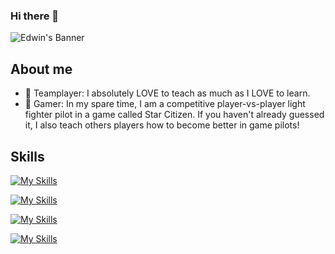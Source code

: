### Hi there 👋

![Edwin's Banner](https://github.com/smileycrew/smileycrew/assets/141660805/9c95fc43-2f9a-4790-92e9-d45596ca4121)

## About me
- 🏅 Teamplayer: I absolutely LOVE to teach as much as I LOVE to learn.
- 🚀 Gamer: In my spare time, I am a competitive player-vs-player light fighter pilot in a game called Star Citizen. If you haven't already guessed it, I also teach others players how to become better in game pilots!
## Skills
[![My Skills](https://skillicons.dev/icons?i=js,css,tailwind,html,react)](https://skillicons.dev)

[![My Skills](https://skillicons.dev/icons?i=cs,dotnet)](https://skillicons.dev)

[![My Skills](https://skillicons.dev/icons?i=postman,sqlite,postgres)](https://skillicons.dev)

[![My Skills](https://skillicons.dev/icons?i=vscode,github,figma)](https://skillicons.dev)



<!--
**smileycrew/smileycrew** is a ✨ _special_ ✨ repository because its `README.md` (this file) appears on your GitHub profile.

Here are some ideas to get you started:

- 🔭 I’m currently working on ...
- 🌱 I’m currently learning ...
- 👯 I’m looking to collaborate on ...
- 🤔 I’m looking for help with ...
- 💬 Ask me about ...
- 📫 How to reach me: ...
- 😄 Pronouns: ...
- ⚡ Fun fact: ...
-->
